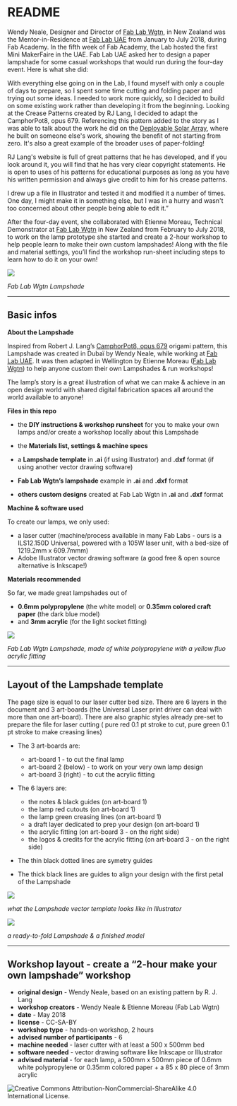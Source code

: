 # README

Wendy Neale, Designer and Director of [Fab Lab Wgtn](https://www.fablabwgtn.co.nz/), in New Zealand was the Mentor-in-Residence at [Fab Lab UAE](http://fablabuae.ae/) from January to July 2018, during Fab Academy. In the fifth week of Fab Academy, the Lab hosted the first Mini MakerFaire in the UAE. Fab Lab UAE asked her to design a paper lampshade for some casual workshops that would run during the four-day event. Here is what she did:

With everything else going on in the Lab, I found myself with only a couple of days to prepare, so I spent some time cutting and folding paper and trying out some ideas. I needed to work more quickly, so I decided to build on some existing work rather than developing it from the beginning. Looking at the Crease Patterns created by RJ Lang, I decided to adapt the CamphorPot8, opus 679. Referencing this pattern added to the story as I was able to talk about the work he did on the [Deployable Solar Array](https://compliantmechanisms.byu.edu/node/892), where he built on someone else's work, showing the benefit of not starting from zero. It's also a great example of the broader uses of paper-folding!

RJ Lang's website is full of great patterns that he has developed, and if you look around it, you will find that he has very clear copyright statements. He is open to uses of his patterns for educational purposes as long as you have his written permission and always give credit to him for his crease patterns.

I drew up a file in Illustrator and tested it and modified it a number of times. One day, I might make it in something else, but I was in a hurry and wasn't too concerned about other people being able to edit it.”

After the four-day event, she collaborated with Etienne Moreau, Technical Demonstrator at [Fab Lab Wgtn](https://www.fablabwgtn.co.nz/) in New Zealand from February to July 2018, to work on the lamp prototype she started and create a 2-hour workshop to help people learn to make their own custom lampshades! Along with the file and material settings, you’ll find the workshop run-sheet including steps to learn how to do it on your own!

![](/images/image9.jpg)

*Fab Lab Wgtn Lampshade*

----------

## **Basic infos**

**About the Lampshade**

Inspired from Robert J. Lang’s [CamphorPot8, opus 679](http://www.langorigami.com/crease-pattern/camphorpot8-opus-679) origami pattern, this Lampshade was created in Dubaï by Wendy Neale, while working at [Fab Lab UAE](http://fablabuae.ae/). It was then adapted in Wellington by Etienne Moreau ([Fab Lab Wgtn](https://www.fablabwgtn.co.nz/)) to help anyone custom their own Lampshades & run workshops!

The lamp’s story is a great illustration of what we can make & achieve in an open design world with shared digital fabrication spaces all around the world available to anyone!


**Files in this repo**

  - the **DIY instructions & workshop runsheet** for you to make your own lamps and/or create a workshop locally about this Lampshade
  - the **Materials list, settings & machine specs**


  - a **Lampshade template** in **.ai** (if using Illustrator) and **.dxf** format (if using another vector drawing software)
  - **Fab Lab Wgtn’s lampshade** example in **.ai** and **.dxf** format
  - **others custom designs** created at Fab Lab Wgtn in **.ai** and **.dxf** format


**Machine & software used**

To create our lamps, we only used:

- a laser cutter (machine/process available in many Fab Labs - ours is a ILS12.150D Universal, powered with a 105W laser unit, with a bed-size of 1219.2mm x 609.7mmm)
- Adobe Illustrator vector drawing software (a good free & open source alternative is Inkscape!)


**Materials recommended**

So far, we made great lampshades out of

- **0.6mm polypropylene** (the white model) or **0.35mm colored craft paper** (the dark blue model)
- and **3mm acrylic** (for the light socket fitting)

![](/images/image1.jpg)

*Fab Lab Wgtn Lampshade, made of white polypropylene with a yellow fluo acrylic fitting*

----------
## **Layout of the Lampshade template**

The page size is equal to our laser cutter bed size. There are 6 layers in the document and 3 art-boards (the Universal Laser print driver can deal with more than one art-board). There are also graphic styles already pre-set to prepare the file for laser cutting ( pure red 0.1 pt stroke to cut, pure green 0.1 pt stroke to make creasing lines)


  - The 3 art-boards are:
    - art-board 1 - to cut the final lamp
    - art-board 2 (below) - to work on your very own lamp design
    - art-board 3 (right) - to cut the acrylic fitting

  - The 6 layers are:
    - the notes & black guides (on art-board 1)
    - the lamp red cutouts (on art-board 1)
    - the lamp green creasing lines (on art-board 1)
    - a draft layer dedicated to prep your design (on art-board 1)
    - the acrylic fitting (on art-board 3 - on the right side)
    - the logos & credits for the acrylic fitting (on art-board 3 - on the right side)


  - The thin black dotted lines are symetry guides
  - The thick black lines are guides to align your design with the first petal of the Lampshade

![](/images/image3.jpg)

*what the Lampshade vector template looks like in Illustrator*


![](/images/image5.jpg)

*a ready-to-fold Lampshade & a finished model*

----------
## **Workshop layout - create a “2-hour make your own lampshade” workshop**

  - **original design** - Wendy Neale, based on an existing pattern by R. J. Lang
  - **workshop creators** - Wendy Neale & Etienne Moreau (Fab Lab Wgtn)
  - **date** - May 2018
  - **license** - CC-SA-BY
  - **workshop type** - hands-on workshop, 2 hours
  - **advised number of participants** - 6
  - **machine needed** - laser cutter with at least a 500 x 500mm bed
  - **software needed** - vector drawing software like Inkscape or Illustrator
  - **advised material** - for each lamp, a 500mm x 500mm piece of 0.6mm white polypropylene or 0.35mm colored paper + a 85 x 80 piece of 3mm acrylic

![Creative Commons Attribution-NonCommercial-ShareAlike 4.0 International License.](/images/88x31.png)
